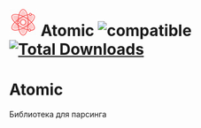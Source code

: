 # ![logo](/examples/assets/logo2.png) Atomic ![compatible](https://img.shields.io/badge/php-%3E=5.4-green.svg) [![Total Downloads](https://poser.pugx.org/pandcar/atomic/downloads)](https://packagist.org/packages/pandcar/atomic)

# Atomic
Библиотека для парсинга
